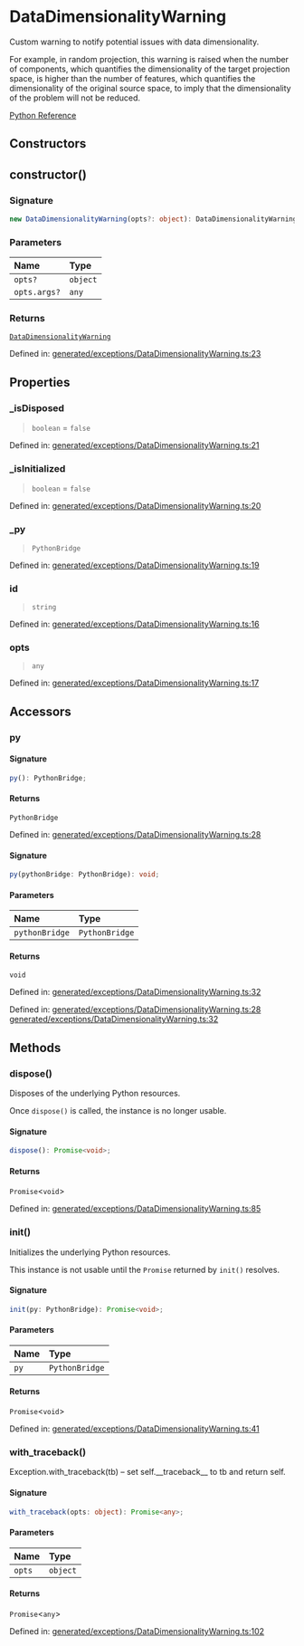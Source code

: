 # DataDimensionalityWarning

Custom warning to notify potential issues with data dimensionality.

For example, in random projection, this warning is raised when the number of components, which quantifies the dimensionality of the target projection space, is higher than the number of features, which quantifies the dimensionality of the original source space, to imply that the dimensionality of the problem will not be reduced.

[Python Reference](https://scikit-learn.org/stable/modules/generated/sklearn.exceptions.DataDimensionalityWarning.html)

## Constructors

## constructor()

### Signature

```ts
new DataDimensionalityWarning(opts?: object): DataDimensionalityWarning;
```

### Parameters

| Name | Type |
| :------ | :------ |
| `opts?` | `object` |
| `opts.args?` | `any` |

### Returns

[`DataDimensionalityWarning`](DataDimensionalityWarning.md)

Defined in:  [generated/exceptions/DataDimensionalityWarning.ts:23](https://github.com/transitive-bullshit/scikit-learn-ts/blob/2fdf83f/packages/sklearn/src/generated/exceptions/DataDimensionalityWarning.ts#L23)

## Properties

### \_isDisposed

> `boolean`  = `false`

Defined in:  [generated/exceptions/DataDimensionalityWarning.ts:21](https://github.com/transitive-bullshit/scikit-learn-ts/blob/2fdf83f/packages/sklearn/src/generated/exceptions/DataDimensionalityWarning.ts#L21)

### \_isInitialized

> `boolean`  = `false`

Defined in:  [generated/exceptions/DataDimensionalityWarning.ts:20](https://github.com/transitive-bullshit/scikit-learn-ts/blob/2fdf83f/packages/sklearn/src/generated/exceptions/DataDimensionalityWarning.ts#L20)

### \_py

> `PythonBridge`

Defined in:  [generated/exceptions/DataDimensionalityWarning.ts:19](https://github.com/transitive-bullshit/scikit-learn-ts/blob/2fdf83f/packages/sklearn/src/generated/exceptions/DataDimensionalityWarning.ts#L19)

### id

> `string`

Defined in:  [generated/exceptions/DataDimensionalityWarning.ts:16](https://github.com/transitive-bullshit/scikit-learn-ts/blob/2fdf83f/packages/sklearn/src/generated/exceptions/DataDimensionalityWarning.ts#L16)

### opts

> `any`

Defined in:  [generated/exceptions/DataDimensionalityWarning.ts:17](https://github.com/transitive-bullshit/scikit-learn-ts/blob/2fdf83f/packages/sklearn/src/generated/exceptions/DataDimensionalityWarning.ts#L17)

## Accessors

### py

#### Signature

```ts
py(): PythonBridge;
```

#### Returns

`PythonBridge`

Defined in:  [generated/exceptions/DataDimensionalityWarning.ts:28](https://github.com/transitive-bullshit/scikit-learn-ts/blob/2fdf83f/packages/sklearn/src/generated/exceptions/DataDimensionalityWarning.ts#L28)

#### Signature

```ts
py(pythonBridge: PythonBridge): void;
```

#### Parameters

| Name | Type |
| :------ | :------ |
| `pythonBridge` | `PythonBridge` |

#### Returns

`void`

Defined in:  [generated/exceptions/DataDimensionalityWarning.ts:32](https://github.com/transitive-bullshit/scikit-learn-ts/blob/2fdf83f/packages/sklearn/src/generated/exceptions/DataDimensionalityWarning.ts#L32)

Defined in:  [generated/exceptions/DataDimensionalityWarning.ts:28](https://github.com/transitive-bullshit/scikit-learn-ts/blob/2fdf83f/packages/sklearn/src/generated/exceptions/DataDimensionalityWarning.ts#L28) [generated/exceptions/DataDimensionalityWarning.ts:32](https://github.com/transitive-bullshit/scikit-learn-ts/blob/2fdf83f/packages/sklearn/src/generated/exceptions/DataDimensionalityWarning.ts#L32)

## Methods

### dispose()

Disposes of the underlying Python resources.

Once `dispose()` is called, the instance is no longer usable.

#### Signature

```ts
dispose(): Promise<void>;
```

#### Returns

`Promise`\<`void`\>

Defined in:  [generated/exceptions/DataDimensionalityWarning.ts:85](https://github.com/transitive-bullshit/scikit-learn-ts/blob/2fdf83f/packages/sklearn/src/generated/exceptions/DataDimensionalityWarning.ts#L85)

### init()

Initializes the underlying Python resources.

This instance is not usable until the `Promise` returned by `init()` resolves.

#### Signature

```ts
init(py: PythonBridge): Promise<void>;
```

#### Parameters

| Name | Type |
| :------ | :------ |
| `py` | `PythonBridge` |

#### Returns

`Promise`\<`void`\>

Defined in:  [generated/exceptions/DataDimensionalityWarning.ts:41](https://github.com/transitive-bullshit/scikit-learn-ts/blob/2fdf83f/packages/sklearn/src/generated/exceptions/DataDimensionalityWarning.ts#L41)

### with\_traceback()

Exception.with\_traceback(tb) – set self.\_\_traceback\_\_ to tb and return self.

#### Signature

```ts
with_traceback(opts: object): Promise<any>;
```

#### Parameters

| Name | Type |
| :------ | :------ |
| `opts` | `object` |

#### Returns

`Promise`\<`any`\>

Defined in:  [generated/exceptions/DataDimensionalityWarning.ts:102](https://github.com/transitive-bullshit/scikit-learn-ts/blob/2fdf83f/packages/sklearn/src/generated/exceptions/DataDimensionalityWarning.ts#L102)
